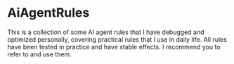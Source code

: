 # AiAgentRules
This is a collection of some AI agent rules that I have debugged and optimized personally, covering practical rules that I use in daily life. All rules have been tested in practice and have stable effects. I recommend you to refer to and use them.
